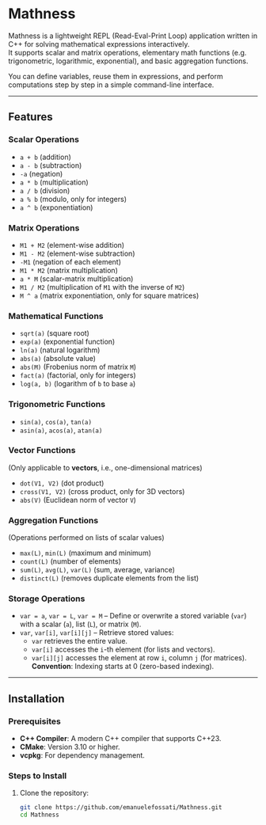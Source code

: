 # Mathness

Mathness is a lightweight REPL (Read-Eval-Print Loop) application written in C++ for solving mathematical expressions interactively.  
It supports scalar and matrix operations, elementary math functions (e.g. trigonometric, logarithmic, exponential), and basic aggregation functions.

You can define variables, reuse them in expressions, and perform computations step by step in a simple command-line interface.

---

## Features

### **Scalar Operations**

- `a + b` (addition)
- `a - b` (subtraction)
- `-a` (negation)
- `a * b` (multiplication)
- `a / b` (division)
- `a % b` (modulo, only for integers)
- `a ^ b` (exponentiation)

### **Matrix Operations**

- `M1 + M2` (element-wise addition)
- `M1 - M2` (element-wise subtraction)
- `-M1` (negation of each element)
- `M1 * M2` (matrix multiplication)
- `a * M` (scalar-matrix multiplication)
- `M1 / M2` (multiplication of `M1` with the inverse of `M2`)
- `M ^ a` (matrix exponentiation, only for square matrices)

### **Mathematical Functions**

- `sqrt(a)` (square root)
- `exp(a)` (exponential function)
- `ln(a)` (natural logarithm)
- `abs(a)` (absolute value)
- `abs(M)` (Frobenius norm of matrix `M`)
- `fact(a)` (factorial, only for integers)
- `log(a, b)` (logarithm of `b` to base `a`)

### **Trigonometric Functions**

- `sin(a)`, `cos(a)`, `tan(a)`
- `asin(a)`, `acos(a)`, `atan(a)`

### **Vector Functions**

(Only applicable to **vectors**, i.e., one-dimensional matrices)

- `dot(V1, V2)` (dot product)
- `cross(V1, V2)` (cross product, only for 3D vectors)
- `abs(V)` (Euclidean norm of vector `V`)

### **Aggregation Functions**

(Operations performed on lists of scalar values)

- `max(L)`, `min(L)` (maximum and minimum)
- `count(L)` (number of elements)
- `sum(L)`, `avg(L)`, `var(L)` (sum, average, variance)
- `distinct(L)` (removes duplicate elements from the list)

### **Storage Operations**

- `var = a`, `var = L`, `var = M` – Define or overwrite a stored variable (`var`) with a scalar (`a`), list (`L`), or matrix (`M`).
- `var`, `var[i]`, `var[i][j]` – Retrieve stored values:
  - `var` retrieves the entire value.
  - `var[i]` accesses the `i`-th element (for lists and vectors).
  - `var[i][j]` accesses the element at row `i`, column `j` (for matrices).
    **Convention**: Indexing starts at 0 (zero-based indexing).

---

## Installation

### Prerequisites

- **C++ Compiler**: A modern C++ compiler that supports C++23.
- **CMake**: Version 3.10 or higher.
- **vcpkg**: For dependency management.

### Steps to Install

1. Clone the repository:
   ```bash
   git clone https://github.com/emanuelefossati/Mathness.git
   cd Mathness
   ```
